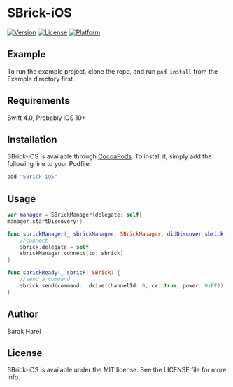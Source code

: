 # SBrick-iOS
[![Version](https://img.shields.io/cocoapods/v/SBrick-iOS.svg?style=flat)](http://cocoapods.org/pods/SBrick-iOS)
[![License](https://img.shields.io/cocoapods/l/SBrick-iOS.svg?style=flat)](http://cocoapods.org/pods/SBrick-iOS)
[![Platform](https://img.shields.io/cocoapods/p/SBrick-iOS.svg?style=flat)](http://cocoapods.org/pods/SBrick-iOS)

## Example

To run the example project, clone the repo, and run `pod install` from the Example directory first.

## Requirements

Swift 4.0, Probably iOS 10+

## Installation

SBrick-iOS is available through [CocoaPods](http://cocoapods.org). To install
it, simply add the following line to your Podfile:

```ruby
pod "SBrick-iOS"
```

## Usage

```swift
var manager = SBrickManager(delegate: self)
manager.startDiscovery()

func sbrickManager(_ sbrickManager: SBrickManager, didDiscover sbrick: SBrick) {
    //connect
    sbrick.delegate = self
    sbrickManager.connect(to: sbrick)
}

func sbrickReady(_ sbrick: SBrick) {
    //send a command
    sbrick.send(command: .drive(channelId: 0, cw: true, power: 0xFF))
}
```

## Author

Barak Harel

## License

SBrick-iOS is available under the MIT license. See the LICENSE file for more info.

